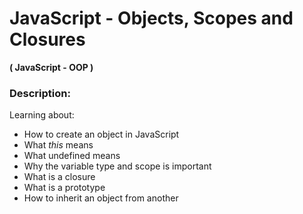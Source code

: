 # JavaScript - Objects, Scopes and Closures
**( JavaScript - OOP )**

### Description:
Learning about:

- How to create an object in JavaScript
- What *this* means
- What undefined means
- Why the variable type and scope is important
- What is a closure
- What is a prototype
- How to inherit an object from another
